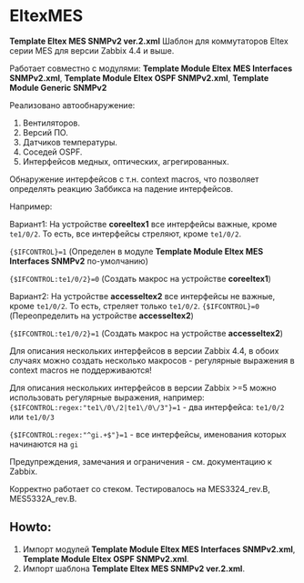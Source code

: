 # EltexMES

**Template Eltex MES SNMPv2 ver.2.xml** Шаблон для коммутаторов Eltex серии MES для версии Zabbix 4.4 и выше.


Работает совместно с модулями:
**Template Module Eltex MES Interfaces SNMPv2.xml**,
**Template Module Eltex OSPF SNMPv2.xml**,
**Template Module Generic SNMPv2**


Реализовано автообнаружение:
1. Вентиляторов.
2. Версий ПО.
3. Датчиков температуры.
4. Соседей OSPF.
5. Интерфейсов медных, оптических, агрегированных.

Обнаружение интерфейсов с т.н. context macros, что позволяет определять реакцию Заббикса на падение интерфейсов.

Например:

Вариант1: На устройстве **coreeltex1** все интерфейсы важные, кроме `te1/0/2`. То есть, все интерфейсы стреляют, кроме `te1/0/2`.

`{$IFCONTROL}=1` (Определен в модуле **Template Module Eltex MES Interfaces SNMPv2** по-умолчанию)

`{$IFCONTROL:te1/0/2}=0` (Создать макроc на устройстве **coreeltex1**)


Вариант2: На устройстве **accesseltex2** все интерфейсы не важные, кроме `te1/0/2`. То есть, стреляет только `te1/0/2`.
`{$IFCONTROL}=0` (Переопределить на устройстве **accesseltex2**)

`{$IFCONTROL:te1/0/2}=1` (Создать макроc на устройстве **accesseltex2**)


Для описания нескольких интерфейсов в версии Zabbix 4.4, в обоих случаях можно создать несколько макросов - регулярные
выражения в context macros не поддерживаются!

Для описания нескольких интерфейсов в версии Zabbix >=5 можно использовать регулярные выражения, например:
`{$IFCONTROL:regex:"te1\/0\/2|te1\/0\/3"}=1` - два интерфейса: `te1/0/2` или `te1/0/3`

`{$IFCONTROL:regex:"^gi.+$"}=1`              - все интерфейсы, именования которых начинаются на `gi`

Предупреждения, замечания и ограничения - см. документацию к Zabbix.

Корректно работает со стеком. Тестировалось на MES3324_rev.B, MES5332A_rev.B.


## Howto:
1. Импорт модулей **Template Module Eltex MES Interfaces SNMPv2.xml**, **Template Module Eltex OSPF SNMPv2.xml**.
2. Импорт шаблона **Template Eltex MES SNMPv2 ver.2.xml**.
